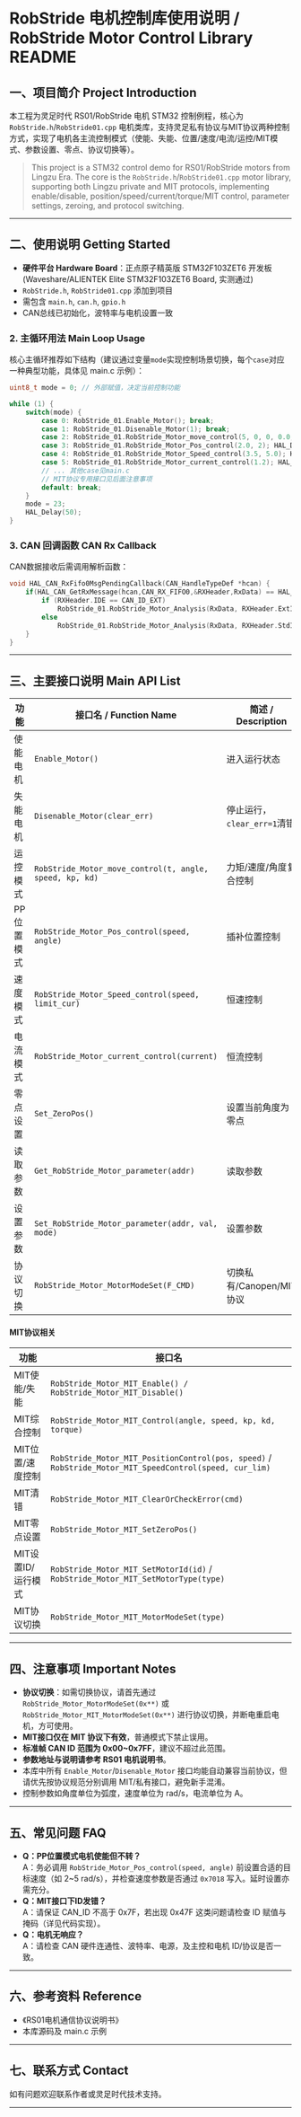 # RobStride 电机控制库使用说明 / RobStride Motor Control Library README

## 一、项目简介 Project Introduction

本工程为灵足时代 RS01/RobStride 电机 STM32 控制例程，核心为 `RobStride.h`/`RobStride01.cpp` 电机类库，支持灵足私有协议与MIT协议两种控制方式，实现了电机各主流控制模式（使能、失能、位置/速度/电流/运控/MIT模式、参数设置、零点、协议切换等）。

> This project is a STM32 control demo for RS01/RobStride motors from Lingzu Era. The core is the `RobStride.h`/`RobStride01.cpp` motor library, supporting both Lingzu private and MIT protocols, implementing enable/disable, position/speed/current/torque/MIT control, parameter settings, zeroing, and protocol switching.

---

## 二、使用说明 Getting Started

- **硬件平台 Hardware Board**：正点原子精英版 STM32F103ZET6 开发板 (Waveshare/ALIENTEK Elite STM32F103ZET6 Board, 实测通过)
- `RobStride.h`, `RobStride01.cpp` 添加到项目
- 需包含 `main.h`, `can.h`, `gpio.h`
- CAN总线已初始化，波特率与电机设置一致

### 2. 主循环用法 Main Loop Usage

核心主循环推荐如下结构（建议通过变量`mode`实现控制场景切换，每个`case`对应一种典型功能，具体见 main.c 示例）：

```c
uint8_t mode = 0; // 外部赋值，决定当前控制功能

while (1) {
    switch(mode) {
        case 0: RobStride_01.Enable_Motor(); break;
        case 1: RobStride_01.Disenable_Motor(1); break;
        case 2: RobStride_01.RobStride_Motor_move_control(5, 0, 0, 0.0, 0.0); break;
        case 3: RobStride_01.RobStride_Motor_Pos_control(2.0, 2); HAL_Delay(5); break;
        case 4: RobStride_01.RobStride_Motor_Speed_control(3.5, 5.0); HAL_Delay(5); break;
        case 5: RobStride_01.RobStride_Motor_current_control(1.2); HAL_Delay(5); break;
        // ... 其他case见main.c
        // MIT协议专用接口见后面注意事项
        default: break;
    }
    mode = 23;
    HAL_Delay(50);
}
```

### 3. CAN 回调函数 CAN Rx Callback

CAN数据接收后需调用解析函数：

```c
void HAL_CAN_RxFifo0MsgPendingCallback(CAN_HandleTypeDef *hcan) {
    if(HAL_CAN_GetRxMessage(hcan,CAN_RX_FIFO0,&RXHeader,RxData) == HAL_OK) {
        if (RXHeader.IDE == CAN_ID_EXT)
            RobStride_01.RobStride_Motor_Analysis(RxData, RXHeader.ExtId);
        else
            RobStride_01.RobStride_Motor_Analysis(RxData, RXHeader.StdId);
    }
}
```

---

## 三、主要接口说明 Main API List

| 功能     | 接口名 / Function Name                                     | 简述 / Description     |
| ------ | ------------------------------------------------------- | -------------------- |
| 使能电机   | `Enable_Motor()`                                        | 进入运行状态               |
| 失能电机   | `Disenable_Motor(clear_err)`                            | 停止运行，`clear_err=1`清错 |
| 运控模式   | `RobStride_Motor_move_control(t, angle, speed, kp, kd)` | 力矩/速度/角度复合控制         |
| PP位置模式 | `RobStride_Motor_Pos_control(speed, angle)`             | 插补位置控制               |
| 速度模式   | `RobStride_Motor_Speed_control(speed, limit_cur)`       | 恒速控制                 |
| 电流模式   | `RobStride_Motor_current_control(current)`              | 恒流控制                 |
| 零点设置   | `Set_ZeroPos()`                                         | 设置当前角度为零点            |
| 读取参数   | `Get_RobStride_Motor_parameter(addr)`                   | 读取参数                 |
| 设置参数   | `Set_RobStride_Motor_parameter(addr, val, mode)`        | 设置参数                 |
| 协议切换   | `RobStride_Motor_MotorModeSet(F_CMD)`                   | 切换私有/Canopen/MIT协议   |

#### MIT协议相关

| 功能           | 接口名                                                                                                    |
| ------------ | ------------------------------------------------------------------------------------------------------ |
| MIT使能/失能     | `RobStride_Motor_MIT_Enable() / RobStride_Motor_MIT_Disable()`                                         |
| MIT综合控制      | `RobStride_Motor_MIT_Control(angle, speed, kp, kd, torque)`                                            |
| MIT位置/速度控制   | `RobStride_Motor_MIT_PositionControl(pos, speed)` / `RobStride_Motor_MIT_SpeedControl(speed, cur_lim)` |
| MIT清错        | `RobStride_Motor_MIT_ClearOrCheckError(cmd)`                                                           |
| MIT零点设置      | `RobStride_Motor_MIT_SetZeroPos()`                                                                     |
| MIT设置ID/运行模式 | `RobStride_Motor_MIT_SetMotorId(id)` / `RobStride_Motor_MIT_SetMotorType(type)`                        |
| MIT协议切换      | `RobStride_Motor_MIT_MotorModeSet(type)`                                                               |

---

## 四、注意事项 Important Notes

- **协议切换**：如需切换协议，请首先通过 `RobStride_Motor_MotorModeSet(0x**)` 或 `RobStride_Motor_MIT_MotorModeSet(0x**)` 进行协议切换，并断电重启电机，方可使用。
- **MIT接口仅在 MIT 协议下有效**，普通模式下禁止误用。
- **标准帧 CAN ID 范围为 0x00\~0x7FF**，建议不超过此范围。
- **参数地址与说明请参考 RS01 电机说明书**。
- 本库中所有 `Enable_Motor`/`Disenable_Motor` 接口均能自动兼容当前协议，但请优先按协议规范分别调用 MIT/私有接口，避免新手混淆。
- 控制参数如角度单位为弧度，速度单位为 rad/s，电流单位为 A。

---

## 五、常见问题 FAQ

- **Q：PP位置模式电机使能但不转？**\
  A：务必调用 `RobStride_Motor_Pos_control(speed, angle)` 前设置合适的目标速度（如 2\~5 rad/s），并检查速度参数是否通过 `0x7018` 写入。延时设置亦需充分。
- **Q：MIT接口下ID发错？**\
  A：请保证 CAN\_ID 不高于 0x7F，若出现 0x47F 这类问题请检查 ID 赋值与掩码（详见代码实现）。
- **Q：电机无响应？**\
  A：请检查 CAN 硬件连通性、波特率、电源，及主控和电机 ID/协议是否一致。

---

## 六、参考资料 Reference

- 《RS01电机通信协议说明书》
- 本库源码及 main.c 示例

---

## 七、联系方式 Contact

如有问题欢迎联系作者或灵足时代技术支持。

---

